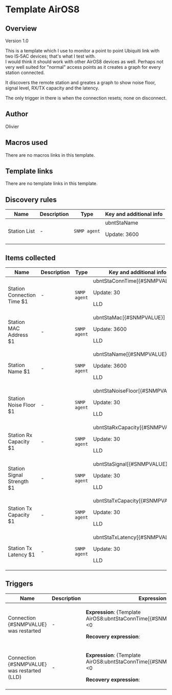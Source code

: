 # Template AirOS8

## Overview

Version 1.0


This is a template which I use to monitor a point to point Ubiquiti link with two IS‑5AC devices; that's what I test with.  
I would think it should work with other AirOS8 devices as well. Perhaps not very well suited for "normal" access points as it creates a graph for every station connected.


It discovers the remote station and greates a graph to show noise floor, signal level, RX/TX capacity and the latency.


The only trigger in there is when the connection resets; none on disconnect.



## Author

Olivier

## Macros used

There are no macros links in this template.

## Template links

There are no template links in this template.

## Discovery rules

|Name|Description|Type|Key and additional info|
|----|-----------|----|----|
|Station List|<p>-</p>|`SNMP agent`|ubntStaName<p>Update: 3600</p>|
## Items collected

|Name|Description|Type|Key and additional info|
|----|-----------|----|----|
|Station Connection Time $1|<p>-</p>|`SNMP agent`|ubntStaConnTime[{#SNMPVALUE}]<p>Update: 30</p><p>LLD</p>|
|Station MAC Address $1|<p>-</p>|`SNMP agent`|ubntStaMac[{#SNMPVALUE}]<p>Update: 3600</p><p>LLD</p>|
|Station Name $1|<p>-</p>|`SNMP agent`|ubntStaName[{#SNMPVALUE}]<p>Update: 3600</p><p>LLD</p>|
|Station Noise Floor $1|<p>-</p>|`SNMP agent`|ubntStaNoiseFloor[{#SNMPVALUE}]<p>Update: 30</p><p>LLD</p>|
|Station  Rx Capacity $1|<p>-</p>|`SNMP agent`|ubntStaRxCapacity[{#SNMPVALUE}]<p>Update: 30</p><p>LLD</p>|
|Station Signal Strength $1|<p>-</p>|`SNMP agent`|ubntStaSignal[{#SNMPVALUE}]<p>Update: 30</p><p>LLD</p>|
|Station Tx Capacity $1|<p>-</p>|`SNMP agent`|ubntStaTxCapacity[{#SNMPVALUE}]<p>Update: 30</p><p>LLD</p>|
|Station  Tx Latency $1|<p>-</p>|`SNMP agent`|ubntStaTxLatency[{#SNMPVALUE}]<p>Update: 30</p><p>LLD</p>|
## Triggers

|Name|Description|Expression|Priority|
|----|-----------|----------|--------|
|Connection {#SNMPVALUE} was restarted|<p>-</p>|<p>**Expression**: {Template AirOS8:ubntStaConnTime[{#SNMPVALUE}].change(0)}<0</p><p>**Recovery expression**: </p>|information|
|Connection {#SNMPVALUE} was restarted (LLD)|<p>-</p>|<p>**Expression**: {Template AirOS8:ubntStaConnTime[{#SNMPVALUE}].change(0)}<0</p><p>**Recovery expression**: </p>|information|
